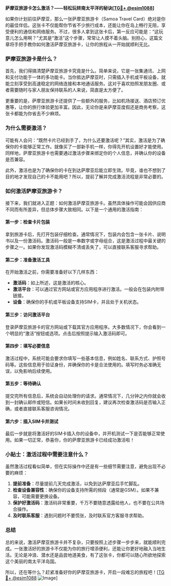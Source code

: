 **萨摩亚旅游卡怎么激活？——轻松玩转南太平洋的秘诀[[TG💪+ @esim1088](https://t.me/s/esim1088)]**

如果你计划前往萨摩亚，那么一张萨摩亚旅游卡（Samoa Travel Card）绝对是你的最佳伴侣。这张卡不仅能帮你节省不少旅行成本，还能让你在岛上畅行无阻，享受便利的通信和网络服务。不过，很多人拿到这张卡后，第一反应可能是：“这玩意儿怎么用啊？”尤其是“激活”这个步骤，常常让人摸不着头脑。别担心，这篇文章将手把手教你如何激活萨摩亚旅游卡，让你的旅程从一开始就顺利无比。

### 萨摩亚旅游卡是什么？

首先，我们得搞清楚萨摩亚旅游卡究竟是什么。简单来说，它是一张集通讯、上网和支付功能于一体的多功能卡。当你抵达萨摩亚时，只需插入手机或平板设备，就能立刻享受到高速稳定的网络连接和本地通话服务。这对于喜欢拍照发朋友圈、或者需要随时与家人朋友保持联系的人来说，简直是太方便了。

更重要的是，萨摩亚旅游卡还提供了一些额外的服务，比如机场接送、酒店预订优惠等，让你的旅行体验更加丰富。因此，无论你是来萨摩亚度假还是商务考察，这张卡都能为你省去不少麻烦。

### 为什么需要激活？

可能有人会问：“既然卡片已经到手了，为什么还要激活呢？”其实，激活是为了确保你的卡能够正常工作。就像买了一部新手机一样，你得先开机设置好才能使用。同样地，萨摩亚旅游卡也需要通过激活步骤来绑定你的个人信息，并确认你的设备是否兼容。

此外，激活也是为了确保你的卡在到达萨摩亚后能立即生效。毕竟，谁也不想到了目的地才发现自己的卡不能用吧？所以，提前了解并完成激活流程是非常必要的。

### 如何激活萨摩亚旅游卡？

接下来，我们就进入正题：如何激活萨摩亚旅游卡。虽然具体操作可能会因供应商不同而有所差异，但总体步骤大致相同。以下是一个通用的激活指南：

#### 第一步：检查卡片包装

拿到旅游卡后，先打开包装仔细检查。通常情况下，包装内会包含一张卡片、说明书以及一份激活码。激活码一般是一串数字或字母组合，这是激活过程中最关键的步骤之一。如果你发现激活码模糊不清或丢失了，可以直接联系客服寻求帮助。

#### 第二步：准备激活工具

在开始激活之前，你需要准备好以下几样东西：
- **激活码**：如上所述，这是激活的核心。
- **激活平台**：可以通过官方网站或官方应用程序进行激活。一般会在包装内附带链接。
- **设备**：确保你的手机或平板设备支持SIM卡，并且处于关机状态。

#### 第三步：访问激活平台

登录萨摩亚旅游卡的官方网站或下载其官方应用程序。大多数情况下，你会看到一个明显的“激活”按钮或选项。点击后按照提示输入激活码即可。

#### 第四步：填写必要信息

激活过程中，系统可能会要求你填写一些基本信息，例如姓名、联系方式、护照号码等。这些信息用于验证身份，并确保你的卡是合法使用的。填写时务必准确无误，以免影响后续使用。

#### 第五步：等待确认

提交完所有信息后，系统会自动处理你的请求。通常情况下，几分钟之内你就会收到一封确认邮件或短信。如果长时间未收到回复，建议再次检查激活码是否输入正确，或者直接联系客服咨询情况。

#### 第六步：插入SIM卡并测试

最后一步就是将激活好的SIM卡插入你的设备中，并开机测试一下是否能够正常使用。如果一切正常，恭喜你，你的萨摩亚旅游卡已经成功激活啦！

### 小贴士：激活过程中需要注意什么？

虽然激活过程看似简单，但在实际操作中还是有一些细节需要注意，避免出现不必要的麻烦：

1. **提前准备**：尽量提前几天完成激活，以免到达萨摩亚后手忙脚乱。
2. **检查设备兼容性**：确保你的设备支持所需的频段（通常是GSM）。如果不兼容，可能需要更换设备。
3. **保护好激活码**：激活码非常重要，千万不要随意透露给他人，也不要在公共场合操作。
4. **及时联系客服**：遇到问题时不要慌张，及时联系官方客服寻求帮助。

### 总结

总的来说，激活萨摩亚旅游卡并不复杂，只要按照上述步骤一步步来，就能顺利完成。一张激活好的旅游卡不仅能为你的旅行增添便利，还能让你更好地融入当地生活。无论是冲浪、潜水还是品尝地道美食，有了这张卡，你都可以随心所欲地探索这个美丽的南太平洋岛国。

所以，还在等什么？赶紧准备好你的萨摩亚旅游卡，开启一段难忘的旅程吧！[[TG💪+ @esim1088](https://t.me/s/esim1088) ![Image](https://i.postimg.cc/4NQfJmqS/Snipaste-2025-05-13-00-14-12.png)]
